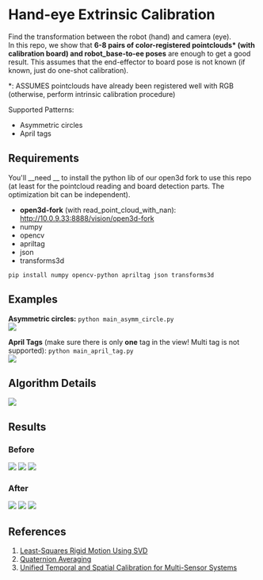 # Hand-eye Extrinsic Calibration

Find the transformation between the robot (hand) and camera (eye).  
In this repo, we show that __6-8 pairs of color-registered pointclouds* (with calibration board) and robot_base-to-ee poses__ are enough to get a good result. This assumes that the end-effector to board pose is not known (if known, just do one-shot calibration).  

*: ASSUMES pointclouds have already been registered well with RGB (otherwise, perform intrinsic calibration procedure)

Supported Patterns:
- Asymmetric circles
- April tags

## Requirements
You'll __need __ to install the python lib of our open3d fork to use this repo (at least for the pointcloud reading and board detection parts. The optimization bit can be independent).
- __open3d-fork__ (with read_point_cloud_with_nan): http://10.0.9.33:8888/vision/open3d-fork
- numpy
- opencv
- apriltag
- json
- transforms3d  

``pip install numpy opencv-python apriltag json transforms3d``

## Examples
__Asymmetric circles:__ `python main_asymm_circle.py`  
![](./img/asymm_circle_example.png)

__April Tags__ (make sure there is only __one__ tag in the view! Multi tag is not supported): `python main_april_tag.py`  
![](./img/april_tag_example.png)


## Algorithm Details
![](./img/hand-eye%20calibration.png)

## Results
### Before
![](./img/before_traj.png)
![](./img/before_xyz.png)
![](./img/before_rpy.png)

### After
![](./img/after_traj.png)
![](./img/after_xyz.png)
![](./img/after_rpy.png)

## References
1. [Least-Squares Rigid Motion Using SVD](https://igl.ethz.ch/projects/ARAP/svd_rot.pdf)
2. [Quaternion Averaging](https://ntrs.nasa.gov/archive/nasa/casi.ntrs.nasa.gov/20070017872.pdf)
3. [Unified Temporal and Spatial Calibration for Multi-Sensor Systems](https://furgalep.github.io/bib/furgale_iros13.pdf)